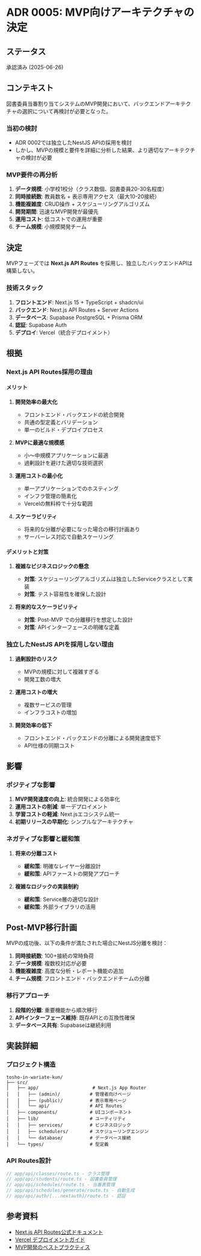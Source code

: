 # ADR 0005: MVP向けアーキテクチャの決定

## ステータス

承認済み (2025-06-26)

## コンテキスト

図書委員当番割り当てシステムのMVP開発において、バックエンドアーキテクチャの選択について再検討が必要となった。

### 当初の検討

- ADR 0002では独立したNestJS APIの採用を検討
- しかし、MVPの規模と要件を詳細に分析した結果、より適切なアーキテクチャの検討が必要

### MVP要件の再分析

1. **データ規模**: 小学校1校分（クラス数個、図書委員20-30名程度）
2. **同時接続数**: 教員数名 + 表示専用アクセス（最大10-20接続）
3. **機能複雑度**: CRUD操作 + スケジューリングアルゴリズム
4. **開発期間**: 迅速なMVP開発が最優先
5. **運用コスト**: 低コストでの運用が重要
6. **チーム規模**: 小規模開発チーム

## 決定

MVPフェーズでは **Next.js API Routes** を採用し、独立したバックエンドAPIは構築しない。

### 技術スタック

1. **フロントエンド**: Next.js 15 + TypeScript + shadcn/ui
2. **バックエンド**: Next.js API Routes + Server Actions
3. **データベース**: Supabase PostgreSQL + Prisma ORM
4. **認証**: Supabase Auth
5. **デプロイ**: Vercel（統合デプロイメント）

## 根拠

### Next.js API Routes採用の理由

#### メリット

1. **開発効率の最大化**
   - フロントエンド・バックエンドの統合開発
   - 共通の型定義とバリデーション
   - 単一のビルド・デプロイプロセス

2. **MVPに最適な規模感**
   - 小〜中規模アプリケーションに最適
   - 過剰設計を避けた適切な技術選択

3. **運用コストの最小化**
   - 単一アプリケーションでのホスティング
   - インフラ管理の簡素化
   - Vercelの無料枠で十分な範囲

4. **スケーラビリティ**
   - 将来的な分離が必要になった場合の移行計画あり
   - サーバーレス対応で自動スケーリング

#### デメリットと対策

1. **複雑なビジネスロジックの懸念**
   - **対策**: スケジューリングアルゴリズムは独立したServiceクラスとして実装
   - **対策**: テスト容易性を確保した設計

2. **将来的なスケーラビリティ**
   - **対策**: Post-MVP での分離移行を想定した設計
   - **対策**: APIインターフェースの明確な定義

### 独立したNestJS APIを採用しない理由

1. **過剰設計のリスク**
   - MVPの規模に対して複雑すぎる
   - 開発工数の増大

2. **運用コストの増大**
   - 複数サービスの管理
   - インフラコストの増加

3. **開発効率の低下**
   - フロントエンド・バックエンドの分離による開発速度低下
   - API仕様の同期コスト

## 影響

### ポジティブな影響

1. **MVP開発速度の向上**: 統合開発による効率化
2. **運用コストの削減**: 単一デプロイメント
3. **学習コストの軽減**: Next.jsエコシステム統一
4. **初期リリースの早期化**: シンプルなアーキテクチャ

### ネガティブな影響と緩和策

1. **将来の分離コスト**
   - **緩和策**: 明確なレイヤー分離設計
   - **緩和策**: APIファーストの開発アプローチ

2. **複雑なロジックの実装制約**
   - **緩和策**: Service層の適切な設計
   - **緩和策**: 外部ライブラリの活用

## Post-MVP移行計画

MVPの成功後、以下の条件が満たされた場合にNestJS分離を検討：

1. **同時接続数**: 100+接続の常時負荷
2. **データ規模**: 複数校対応が必要
3. **機能複雑度**: 高度な分析・レポート機能の追加
4. **チーム規模**: フロントエンド・バックエンドチームの分離

### 移行アプローチ

1. **段階的分離**: 重要機能から順次移行
2. **APIインターフェース維持**: 既存APIとの互換性確保
3. **データベース共有**: Supabaseは継続利用

## 実装詳細

### プロジェクト構造

```
tosho-in-wariate-kun/
├── src/
│   ├── app/                    # Next.js App Router
│   │   ├── (admin)/           # 管理者向けページ
│   │   ├── (public)/          # 表示専用ページ
│   │   └── api/               # API Routes
│   ├── components/            # UIコンポーネント
│   ├── lib/                   # ユーティリティ
│   │   ├── services/          # ビジネスロジック
│   │   ├── schedulers/        # スケジューリングエンジン
│   │   └── database/          # データベース接続
│   └── types/                 # 型定義
```

### API Routes設計

```typescript
// app/api/classes/route.ts - クラス管理
// app/api/students/route.ts - 図書委員管理
// app/api/schedules/route.ts - 当番表管理
// app/api/schedules/generate/route.ts - 自動生成
// app/api/auth/[...nextauth]/route.ts - 認証
```

## 参考資料

- [Next.js API Routes公式ドキュメント](https://nextjs.org/docs/app/building-your-application/routing/route-handlers)
- [Vercel デプロイメントガイド](https://vercel.com/docs)
- [MVP開発のベストプラクティス](https://lean-startup.com/)
